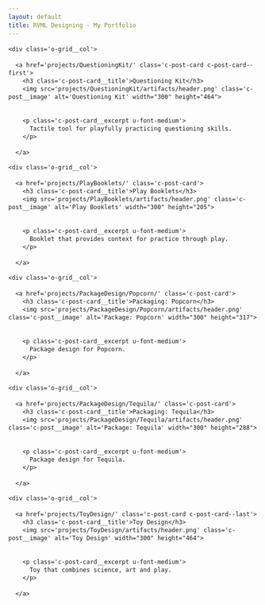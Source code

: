 ```yaml
---
layout: default
title: RVML Designing - My Portfolio
---
```


<div class='o-wrapper' markdown="0">
  <div class='o-grid'>

  	<div class='o-grid__col'>

	  <a href='projects/QuestioningKit/' class='c-post-card c-post-card--first'>
	    <h3 class='c-post-card__title'>Questioning Kit</h3>
	    <img src='projects/QuestioningKit/artifacts/header.png' class='c-post__image' alt='Questioning Kit' width="300" height="464">


	    <p class='c-post-card__excerpt u-font-medium'>
	      Tactile tool for playfully practicing questioning skills.
	    </p>

	  </a>
   </div>

  	<div class='o-grid__col'>

	  <a href='projects/PlayBooklets/' class='c-post-card'>
	    <h3 class='c-post-card__title'>Play Booklets</h3>
	    <img src='projects/PlayBooklets/artifacts/header.png' class='c-post__image' alt='Play Booklets' width="300" height="205">


	    <p class='c-post-card__excerpt u-font-medium'>
	      Booklet that provides context for practice through play.
	    </p>

	  </a>
   </div>

  	<div class='o-grid__col'>

	  <a href='projects/PackageDesign/Popcorn/' class='c-post-card'>
	    <h3 class='c-post-card__title'>Packaging: Popcorn</h3>
	    <img src='projects/PackageDesign/Popcorn/artifacts/header.png' class='c-post__image' alt='Package: Popcorn' width="300" height="317">


	    <p class='c-post-card__excerpt u-font-medium'>
	      Package design for Popcorn.
	    </p>

	  </a>
   </div>

 	<div class='o-grid__col'>

	  <a href='projects/PackageDesign/Tequila/' class='c-post-card'>
	    <h3 class='c-post-card__title'>Packaging: Tequila</h3>
	    <img src='projects/PackageDesign/Tequila/artifacts/header.png' class='c-post__image' alt='Package: Tequila' width="300" height="288">


	    <p class='c-post-card__excerpt u-font-medium'>
	      Package design for Tequila.
	    </p>

	  </a>
   </div>

 	<div class='o-grid__col'>

	  <a href='projects/ToyDesign/' class='c-post-card c-post-card--last'>
	    <h3 class='c-post-card__title'>Toy Design</h3>
	    <img src='projects/ToyDesign/artifacts/header.png' class='c-post__image' alt='Toy Design' width="300" height="464">


	    <p class='c-post-card__excerpt u-font-medium'>
	      Toy that combines science, art and play.
	    </p>

	  </a>
   </div>


  </div>  
</div>

